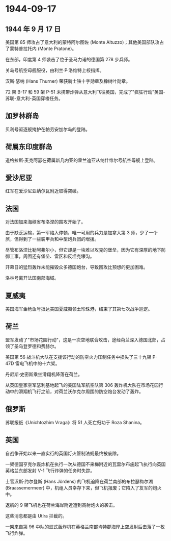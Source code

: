 # 1944-09-17

## 1944 年 9 月 17 日

美国第 85 师攻占了意大利的蒙特阿尔图佐 (Monte
Altuzzo)；其他美国部队攻占了蒙特普拉托内 (Monte Pratone)。

在东部，印度第 4 师袭击了位于圣马力诺的德国第 278 步兵师。

关岛号航空母舰服役，由利兰·P·洛维特上校指挥。

汉斯·瑟纳 (Hans Thurner) 荣获骑士铁十字勋章及橡树叶勋章。

72 架 B-17 和 59 架 P-51
未携带炸弹从意大利飞往英国，完成了"疯狂行动"英国-苏联-意大利-英国穿梭任务。

## 加罗林群岛

贝利号驱逐舰掩护在帕劳安加尔岛的登陆。

## 荷属东印度群岛

道格拉斯·麦克阿瑟在荷属新几内亚的霍兰迪亚从纳什维尔号航空母舰上登陆。

## 爱沙尼亚

红军在爱沙尼亚纳尔瓦附近取得突破。

## 法国

对法国加来海峡省布洛涅的围攻开始了。

由于缺乏运输，第一军陷入停顿，唯一可用的兵力是加拿大第 3
师，少了一个旅，但得到了一些装甲兵和中型炮兵团的增援。

尽管布洛涅比勒阿弗尔小，但它却是一块难以攻克的堡垒，因为它有深厚的地下防御工事，周围还有堡垒、雷区和反坦克壕沟。

开幕日的猛烈轰炸未能摧毁众多德国炮台，导致围攻比预想的更加困难。

洛林号离开法国南部海域。

## 夏威夷

美国海军金枪鱼号抵达美国夏威夷领土珍珠港，结束了其第七次战争巡逻。

## 荷兰

盟军发动了"市场花园行动"，这是一次空地联合攻击，途经荷兰深入德国北部，占领了圣乌登罗德和费赫尔。

美国第 56 战斗机大队在支援该行动的防空火力压制任务中损失了三十九架 P-47D
雷电飞机中的十六架。

丹尼斯·史密斯乘坐滑翔机降落在荷兰。

从英国皇家空军瑟利基地起飞的美国陆军航空队第 306
轰炸机大队在市场花园行动中的滑翔机飞行之前，对荷兰沃尔克尔周围的防空炮台发动了轰炸。

## 俄罗斯

苏联报纸《Unichtozhim Vraga》将 51 人死亡归功于 Roza Shanina。

## 英国

自战争开始以来一直实行的英国灯火管制法规最终被废除。

一架德国亨克尔轰炸机在执行一次从德国不来梅附近的瓦雷尔布施起飞执行向英国英格兰东部发射
V-1 飞行炸弹的任务时失踪。

士官汉斯·约尔登斯 (Hans Jördens) 的飞机迫降在荷兰南部的布拉瑟梅尔湖
(Braassemermeer)
中，机组人员幸存下来，但飞机报废；它陷入了友军的炮火中。

返航的 9 架飞机也在荷兰海岸附近遭到高射炮火的袭击。

这些消息都是由 Utlra 拦截的。

一架来自第 96
中队的蚊式轰炸机在英格兰南部肯特郡海岸上空发射后击落了一枚飞行炸弹。


